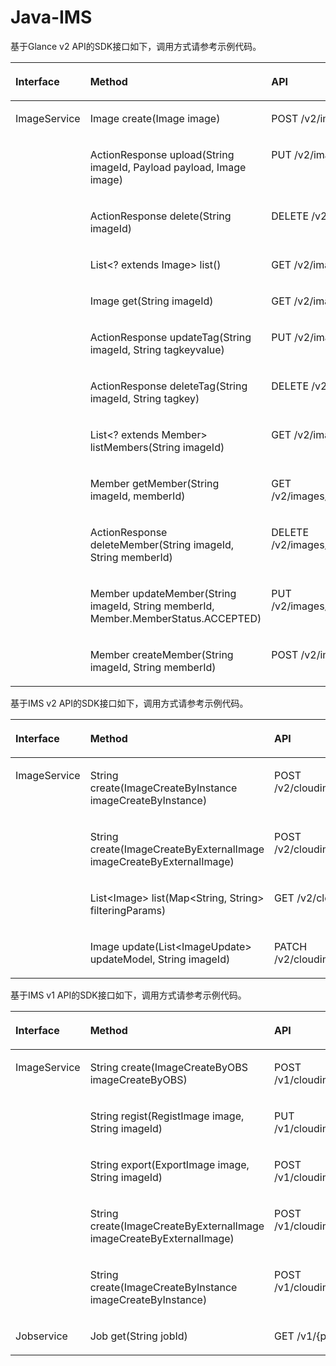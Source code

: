 # Java-IMS<a name="ZH-CN_TOPIC_0070868136"></a>

基于Glance v2 API的SDK接口如下，调用方式请参考示例代码。

<a name="table1963786"></a>
<table><thead align="left"><tr id="row26485815"><th class="cellrowborder" valign="top" width="18.18181818181818%" id="mcps1.1.4.1.1"><p id="p64976233"><a name="p64976233"></a><a name="p64976233"></a>Interface</p>
</th>
<th class="cellrowborder" valign="top" width="44.44444444444445%" id="mcps1.1.4.1.2"><p id="p28583536"><a name="p28583536"></a><a name="p28583536"></a>Method</p>
</th>
<th class="cellrowborder" valign="top" width="37.37373737373737%" id="mcps1.1.4.1.3"><p id="p33565108"><a name="p33565108"></a><a name="p33565108"></a>API</p>
</th>
</tr>
</thead>
<tbody><tr id="row34419228"><td class="cellrowborder" rowspan="12" valign="top" width="18.18181818181818%" headers="mcps1.1.4.1.1 "><p id="p36494097"><a name="p36494097"></a><a name="p36494097"></a>ImageService</p>
<p id="p1327118161118"><a name="p1327118161118"></a><a name="p1327118161118"></a></p>
</td>
<td class="cellrowborder" valign="top" width="44.44444444444445%" headers="mcps1.1.4.1.2 "><p id="p3231866"><a name="p3231866"></a><a name="p3231866"></a>Image create(Image image)</p>
</td>
<td class="cellrowborder" valign="top" width="37.37373737373737%" headers="mcps1.1.4.1.3 "><p id="p162011834193216"><a name="p162011834193216"></a><a name="p162011834193216"></a>POST /v2/images</p>
</td>
</tr>
<tr id="row7220417"><td class="cellrowborder" valign="top" headers="mcps1.1.4.1.1 "><p id="p47982876"><a name="p47982876"></a><a name="p47982876"></a>ActionResponse upload(String imageId, Payload payload, Image image)</p>
</td>
<td class="cellrowborder" valign="top" headers="mcps1.1.4.1.2 "><p id="p61407752"><a name="p61407752"></a><a name="p61407752"></a>PUT /v2/images/{image_id}/file</p>
</td>
</tr>
<tr id="row26571327"><td class="cellrowborder" valign="top" headers="mcps1.1.4.1.1 "><p id="p4793853"><a name="p4793853"></a><a name="p4793853"></a>ActionResponse delete(String imageId)</p>
</td>
<td class="cellrowborder" valign="top" headers="mcps1.1.4.1.2 "><p id="p52757779"><a name="p52757779"></a><a name="p52757779"></a>DELETE /v2/images/{image_id}</p>
</td>
</tr>
<tr id="row5057967"><td class="cellrowborder" valign="top" headers="mcps1.1.4.1.1 "><p id="p7042173"><a name="p7042173"></a><a name="p7042173"></a>List&lt;? extends Image&gt; list()</p>
</td>
<td class="cellrowborder" valign="top" headers="mcps1.1.4.1.2 "><p id="p33545144"><a name="p33545144"></a><a name="p33545144"></a>GET /v2/images</p>
</td>
</tr>
<tr id="row33470841"><td class="cellrowborder" valign="top" headers="mcps1.1.4.1.1 "><p id="p26783618"><a name="p26783618"></a><a name="p26783618"></a>Image get(String imageId)</p>
</td>
<td class="cellrowborder" valign="top" headers="mcps1.1.4.1.2 "><p id="p21989419"><a name="p21989419"></a><a name="p21989419"></a>GET /v2/images/{image_id}</p>
</td>
</tr>
<tr id="row51053199"><td class="cellrowborder" valign="top" headers="mcps1.1.4.1.1 "><p id="p41668450"><a name="p41668450"></a><a name="p41668450"></a>ActionResponse updateTag(String imageId, String tagkeyvalue)</p>
</td>
<td class="cellrowborder" valign="top" headers="mcps1.1.4.1.2 "><p id="p19701298"><a name="p19701298"></a><a name="p19701298"></a>PUT /v2/images/{image_id}/tags/{tag}</p>
</td>
</tr>
<tr id="row43093956"><td class="cellrowborder" valign="top" headers="mcps1.1.4.1.1 "><p id="p949529"><a name="p949529"></a><a name="p949529"></a>ActionResponse deleteTag(String imageId, String tagkey)</p>
</td>
<td class="cellrowborder" valign="top" headers="mcps1.1.4.1.2 "><p id="p9803039"><a name="p9803039"></a><a name="p9803039"></a>DELETE /v2/images/{image_id}/tags/{tag}</p>
</td>
</tr>
<tr id="row21118492"><td class="cellrowborder" valign="top" headers="mcps1.1.4.1.1 "><p id="p32876269"><a name="p32876269"></a><a name="p32876269"></a>List&lt;? extends Member&gt; listMembers(String imageId)</p>
</td>
<td class="cellrowborder" valign="top" headers="mcps1.1.4.1.2 "><p id="p45732164"><a name="p45732164"></a><a name="p45732164"></a>GET /v2/images/{image_id}/members</p>
</td>
</tr>
<tr id="row8936292"><td class="cellrowborder" valign="top" headers="mcps1.1.4.1.1 "><p id="p52751036"><a name="p52751036"></a><a name="p52751036"></a>Member getMember(String imageId, memberId)</p>
</td>
<td class="cellrowborder" valign="top" headers="mcps1.1.4.1.2 "><p id="p44975500"><a name="p44975500"></a><a name="p44975500"></a>GET /v2/images/{image_id}/members/{member_id}</p>
</td>
</tr>
<tr id="row2126321"><td class="cellrowborder" valign="top" headers="mcps1.1.4.1.1 "><p id="p38014313"><a name="p38014313"></a><a name="p38014313"></a>ActionResponse deleteMember(String imageId, String memberId)</p>
</td>
<td class="cellrowborder" valign="top" headers="mcps1.1.4.1.2 "><p id="p59260526"><a name="p59260526"></a><a name="p59260526"></a>DELETE /v2/images/{image_id}/members/{member_id}</p>
</td>
</tr>
<tr id="row35373287"><td class="cellrowborder" valign="top" headers="mcps1.1.4.1.1 "><p id="p46663997"><a name="p46663997"></a><a name="p46663997"></a>Member updateMember(String imageId, String memberId, Member.MemberStatus.ACCEPTED)</p>
</td>
<td class="cellrowborder" valign="top" headers="mcps1.1.4.1.2 "><p id="p21687383"><a name="p21687383"></a><a name="p21687383"></a>PUT /v2/images/{image_id}/members/{member_id}</p>
</td>
</tr>
<tr id="row1326684113"><td class="cellrowborder" valign="top" headers="mcps1.1.4.1.1 "><p id="p20666125713121"><a name="p20666125713121"></a><a name="p20666125713121"></a>Member createMember(String imageId, String memberId)</p>
</td>
<td class="cellrowborder" valign="top" headers="mcps1.1.4.1.2 "><p id="p2327380119"><a name="p2327380119"></a><a name="p2327380119"></a>POST /v2/images/{image_id}/members</p>
</td>
</tr>
</tbody>
</table>

基于IMS v2 API的SDK接口如下，调用方式请参考示例代码。

<a name="table411442315562"></a>
<table><thead align="left"><tr id="row311582365611"><th class="cellrowborder" valign="top" width="18.5018501850185%" id="mcps1.1.4.1.1"><p id="p7275744145815"><a name="p7275744145815"></a><a name="p7275744145815"></a>Interface</p>
</th>
<th class="cellrowborder" valign="top" width="44.18441844184419%" id="mcps1.1.4.1.2"><p id="p42761644205819"><a name="p42761644205819"></a><a name="p42761644205819"></a>Method</p>
</th>
<th class="cellrowborder" valign="top" width="37.31373137313731%" id="mcps1.1.4.1.3"><p id="p727634455818"><a name="p727634455818"></a><a name="p727634455818"></a>API</p>
</th>
</tr>
</thead>
<tbody><tr id="row1411522385618"><td class="cellrowborder" rowspan="4" valign="top" width="18.5018501850185%" headers="mcps1.1.4.1.1 "><p id="p1115162385612"><a name="p1115162385612"></a><a name="p1115162385612"></a>ImageService</p>
</td>
<td class="cellrowborder" valign="top" width="44.18441844184419%" headers="mcps1.1.4.1.2 "><p id="p438414291575"><a name="p438414291575"></a><a name="p438414291575"></a>String create(ImageCreateByInstance imageCreateByInstance)</p>
</td>
<td class="cellrowborder" valign="top" width="37.31373137313731%" headers="mcps1.1.4.1.3 "><p id="p16384102925711"><a name="p16384102925711"></a><a name="p16384102925711"></a>POST /v2/cloudimages/action</p>
</td>
</tr>
<tr id="row31151323205613"><td class="cellrowborder" valign="top" headers="mcps1.1.4.1.1 "><p id="p8384152995714"><a name="p8384152995714"></a><a name="p8384152995714"></a>String create(ImageCreateByExternalImage imageCreateByExternalImage)</p>
</td>
<td class="cellrowborder" valign="top" headers="mcps1.1.4.1.2 "><p id="p0384929165716"><a name="p0384929165716"></a><a name="p0384929165716"></a>POST /v2/cloudimages/action</p>
</td>
</tr>
<tr id="row5116152375611"><td class="cellrowborder" valign="top" headers="mcps1.1.4.1.1 "><p id="p33846292579"><a name="p33846292579"></a><a name="p33846292579"></a>List&lt;Image&gt; list(Map&lt;String, String&gt; filteringParams)</p>
</td>
<td class="cellrowborder" valign="top" headers="mcps1.1.4.1.2 "><p id="p63841729185713"><a name="p63841729185713"></a><a name="p63841729185713"></a>GET /v2/cloudimages</p>
</td>
</tr>
<tr id="row1411682335618"><td class="cellrowborder" valign="top" headers="mcps1.1.4.1.1 "><p id="p1038519290574"><a name="p1038519290574"></a><a name="p1038519290574"></a>Image update(List&lt;ImageUpdate&gt; updateModel, String imageId)</p>
</td>
<td class="cellrowborder" valign="top" headers="mcps1.1.4.1.2 "><p id="p3385122965714"><a name="p3385122965714"></a><a name="p3385122965714"></a>PATCH /v2/cloudimages/{image_id}</p>
</td>
</tr>
</tbody>
</table>

基于IMS v1 API的SDK接口如下，调用方式请参考示例代码。

<a name="table1563512445565"></a>
<table><thead align="left"><tr id="row1263618443565"><th class="cellrowborder" valign="top" width="18.81188118811881%" id="mcps1.1.4.1.1"><p id="p24265995"><a name="p24265995"></a><a name="p24265995"></a>Interface</p>
</th>
<th class="cellrowborder" valign="top" width="44.18441844184419%" id="mcps1.1.4.1.2"><p id="p19388612"><a name="p19388612"></a><a name="p19388612"></a>Method</p>
</th>
<th class="cellrowborder" valign="top" width="37.003700370037%" id="mcps1.1.4.1.3"><p id="p26973745"><a name="p26973745"></a><a name="p26973745"></a>API</p>
</th>
</tr>
</thead>
<tbody><tr id="row18637124411567"><td class="cellrowborder" rowspan="5" valign="top" width="18.81188118811881%" headers="mcps1.1.4.1.1 "><p id="p4637444115610"><a name="p4637444115610"></a><a name="p4637444115610"></a>ImageService</p>
</td>
<td class="cellrowborder" valign="top" width="44.18441844184419%" headers="mcps1.1.4.1.2 "><p id="p364210506575"><a name="p364210506575"></a><a name="p364210506575"></a>String create(ImageCreateByOBS imageCreateByOBS)</p>
</td>
<td class="cellrowborder" valign="top" width="37.003700370037%" headers="mcps1.1.4.1.3 "><p id="p12642165015712"><a name="p12642165015712"></a><a name="p12642165015712"></a>POST /v1/cloudimages/dataimages/action</p>
</td>
</tr>
<tr id="row663794415563"><td class="cellrowborder" valign="top" headers="mcps1.1.4.1.1 "><p id="p864285085719"><a name="p864285085719"></a><a name="p864285085719"></a>String regist(RegistImage image, String imageId)</p>
</td>
<td class="cellrowborder" valign="top" headers="mcps1.1.4.1.2 "><p id="p46421250105713"><a name="p46421250105713"></a><a name="p46421250105713"></a>PUT /v1/cloudimages/{image_id}/upload</p>
</td>
</tr>
<tr id="row13637184420562"><td class="cellrowborder" valign="top" headers="mcps1.1.4.1.1 "><p id="p136422050145717"><a name="p136422050145717"></a><a name="p136422050145717"></a>String export(ExportImage image, String imageId)</p>
</td>
<td class="cellrowborder" valign="top" headers="mcps1.1.4.1.2 "><p id="p1164265018579"><a name="p1164265018579"></a><a name="p1164265018579"></a>POST /v1/cloudimages/{image_id}/file</p>
</td>
</tr>
<tr id="row463720445564"><td class="cellrowborder" valign="top" headers="mcps1.1.4.1.1 "><p id="p864235045717"><a name="p864235045717"></a><a name="p864235045717"></a>String create(ImageCreateByExternalImage imageCreateByExternalImage)</p>
</td>
<td class="cellrowborder" valign="top" headers="mcps1.1.4.1.2 "><p id="p46428501571"><a name="p46428501571"></a><a name="p46428501571"></a>POST /v1/cloudimages/wholeimages/action</p>
</td>
</tr>
<tr id="row1163714411563"><td class="cellrowborder" valign="top" headers="mcps1.1.4.1.1 "><p id="p1864216507572"><a name="p1864216507572"></a><a name="p1864216507572"></a>String create(ImageCreateByInstance imageCreateByInstance)</p>
</td>
<td class="cellrowborder" valign="top" headers="mcps1.1.4.1.2 "><p id="p464345075712"><a name="p464345075712"></a><a name="p464345075712"></a>POST /v1/cloudimages/wholeimages/action</p>
</td>
</tr>
<tr id="row1363894417567"><td class="cellrowborder" valign="top" width="18.81188118811881%" headers="mcps1.1.4.1.1 "><p id="p9638154414569"><a name="p9638154414569"></a><a name="p9638154414569"></a>Jobservice</p>
</td>
<td class="cellrowborder" valign="top" width="44.18441844184419%" headers="mcps1.1.4.1.2 "><p id="p93111131582"><a name="p93111131582"></a><a name="p93111131582"></a>Job get(String jobId)</p>
</td>
<td class="cellrowborder" valign="top" width="37.003700370037%" headers="mcps1.1.4.1.3 "><p id="p133171320582"><a name="p133171320582"></a><a name="p133171320582"></a>GET /v1/{project_id}/jobs/{job_id}</p>
</td>
</tr>
</tbody>
</table>

